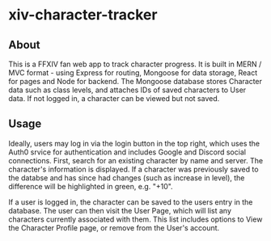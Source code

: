# xiv-character-tracker

## About
This is a FFXIV fan web app to track character progress. It is built in MERN / MVC format - using Express for routing, Mongoose for data storage, React for pages and Node for backend. The Mongoose database stores Character data such as class levels, and attaches IDs of saved characters to User data. If not logged in, a character can be viewed but not saved.

## Usage
Ideally, users may log in via the login button in the top right, which uses the Auth0 srvice for authentication and includes Google and Discord social connections. First, search for an existing character by name and server. The character's information is displayed. If a character was previously saved to the databse and has since had changes (such as increase in level), the difference will be highlighted in green, e.g. "+10".

If a user is logged in, the character can be saved to the users entry in the database. The user can then visit the User Page, which will list any characters currently associated with them. This list includes options to View the Character Profile page, or remove from the User's account.